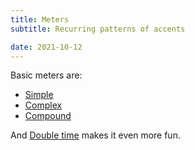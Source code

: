 ```yaml
---
title: Meters
subtitle: Recurring patterns of accents

date: 2021-10-12
---
```


Basic meters are:

- [Simple](./simple/index.md)
- [Complex](./complex/index.md)
- [Compound](./compound/index.md)

And [Double time](./time/index.md) makes it even more fun.